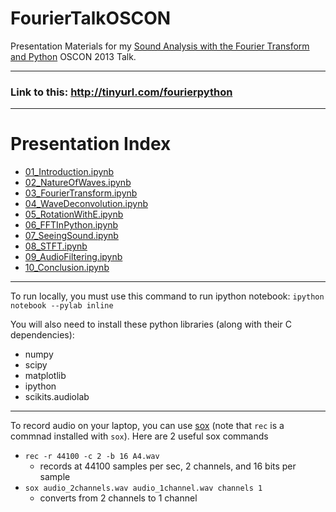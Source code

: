 FourierTalkOSCON
================

Presentation Materials for my [Sound Analysis with the Fourier Transform and Python](http://www.oscon.com/oscon2013/public/schedule/detail/28946) OSCON 2013 Talk.

---

### Link to this: http://tinyurl.com/fourierpython

---

# Presentation Index

* [01_Introduction.ipynb](http://nbviewer.ipython.org/url/raw.github.com/calebmadrigal/FourierTalkOSCON/master/01_Introduction.ipynb)
* [02_NatureOfWaves.ipynb](http://nbviewer.ipython.org/url/raw.github.com/calebmadrigal/FourierTalkOSCON/master/02_NatureOfWaves.ipynb)
* [03_FourierTransform.ipynb](http://nbviewer.ipython.org/url/raw.github.com/calebmadrigal/FourierTalkOSCON/master/03_FourierTransform.ipynb)
* [04_WaveDeconvolution.ipynb](http://nbviewer.ipython.org/url/raw.github.com/calebmadrigal/FourierTalkOSCON/master/04_WaveDeconvolution.ipynb)
* [05_RotationWithE.ipynb](http://nbviewer.ipython.org/url/raw.github.com/calebmadrigal/FourierTalkOSCON/master/05_RotationWithE.ipynb)
* [06_FFTInPython.ipynb](http://nbviewer.ipython.org/url/raw.github.com/calebmadrigal/FourierTalkOSCON/master/06_FFTInPython.ipynb)
* [07_SeeingSound.ipynb](http://nbviewer.ipython.org/url/raw.github.com/calebmadrigal/FourierTalkOSCON/master/07_SeeingSound.ipynb)
* [08_STFT.ipynb](http://nbviewer.ipython.org/url/raw.github.com/calebmadrigal/FourierTalkOSCON/master/08_STFT.ipynb)
* [09_AudioFiltering.ipynb](http://nbviewer.ipython.org/url/raw.github.com/calebmadrigal/FourierTalkOSCON/master/09_AudioFiltering.ipynb)
* [10_Conclusion.ipynb](http://nbviewer.ipython.org/url/raw.github.com/calebmadrigal/FourierTalkOSCON/master/10_Conclusion.ipynb)

---

To run locally, you must use this command to run ipython notebook: `ipython notebook --pylab inline`

You will also need to install these python libraries (along with their C dependencies):

* numpy
* scipy
* matplotlib
* ipython
* scikits.audiolab

---

To record audio on your laptop, you can use [sox](http://sox.sourceforge.net/) (note that `rec` is a commnad installed with `sox`).  Here are 2 useful sox commands

* `rec -r 44100 -c 2 -b 16 A4.wav`
    - records at 44100 samples per sec, 2 channels, and 16 bits per sample
* `sox audio_2channels.wav audio_1channel.wav channels 1`
    - converts from 2 channels to 1 channel

